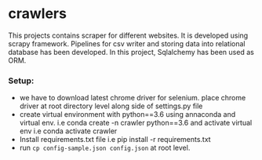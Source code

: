 # crawlers
This projects contains scraper for different websites. It is developed using scrapy framework. Pipelines for csv writer
and storing data into relational database has been developed. In this project, Sqlalchemy has been used as ORM.

### Setup:

- we have to download latest chrome driver for selenium. place chrome driver at root directory level along side of settings.py file
- create virtual environment with python==3.6 using annaconda and virtual env. i.e conda create -n crawler python==3.6 and activate virtual env i.e conda activate crawler
- Install requirements.txt file i.e pip install -r requirements.txt
- run `cp config-sample.json config.json` at root level. 
